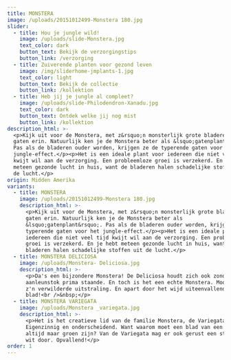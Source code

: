 ```yaml
---
title: MONSTERA
image: /uploads/20151012499-Monstera 180.jpg
slider:
  - title: Hou je jungle wild!
    image: /uploads/slide-Monstera.jpg
    text_color: dark
    button_text: Bekijk de verzorgingstips
    button_link: /verzorging
  - title: Zuiverende planten voor gezond leven
    image: /img/sliderhome-jmplants-1.jpg
    text_color: light
    button_text: Bekijk de collectie
    button_link: /kollektion
  - title: Heb jij je jungle al compleet?
    image: /uploads/slide-Philodendron-Xanadu.jpg
    text_color: dark
    button_text: Ontdek welke jij nog mist
    button_link: /kollektion
description_html: >-
  <p>Kijk uit voor de Monstera, met z&rsquo;n monsterlijk grote bladeren met
  gaten erin. Natuurlijk ken je de Monstera beter als &lsquo;gatenplant&rsquo;.
  Pas als de bladeren ouder worden, krijgen ze de typerende gaten voor het
  jungle-effect.</p><p>Het is een ideale plant voor iedereen die niet veel tijd
  kwijt wil aan de verzorging. Een probleemloze groei is verzekerd. En je hebt
  meteen gezonde lucht in huis, want de bladeren halen schadelijke stoffen uit
  de lucht.</p>
origin: Midden Amerika
variants:
  - title: MONSTERA
    image: /uploads/20151012499-Monstera 180.jpg
    description_html: >-
      <p>Kijk uit voor de Monstera, met z&rsquo;n monsterlijk grote bladeren met
      gaten erin. Natuurlijk ken je de Monstera beter als
      &lsquo;gatenplant&rsquo;. Pas als de bladeren ouder worden, krijgen ze de
      typerende gaten voor het jungle-effect.</p><p>Het is een ideale plant voor
      iedereen die niet veel tijd kwijt wil aan de verzorging. Een probleemloze
      groei is verzekerd. En je hebt meteen gezonde lucht in huis, want de
      bladeren halen schadelijke stoffen uit de lucht.</p>
  - title: MONSTERA DELICIOSA
    image: /uploads/Monstera- Deliciosa.jpg
    description_html: >-
      <p>Da's een bijzondere Monstera! De Deliciosa houdt zich ook zonder
      aanleunstok prima staande. En toch is het een echte Monstera. Mooi door
      z'n verwilderde uitstraling. En apart door het wijd uiteenvallende
      blad!<br />&nbsp;</p>
  - title: MONSTERA VARIEGATA
    image: /uploads/Monstera _variegata.jpg
    description_html: >-
      <p>Het is het creatieve lid van de familie Monstera, de Variegata.
      Eigenzinnig en onderscheidend. Want waarom moet een blad van een plant
      altijd maar groen zijn? Van de Variegata mag er ook gerust een streepje
      wit door. Opvallend!</p>
order: 1
---
```



